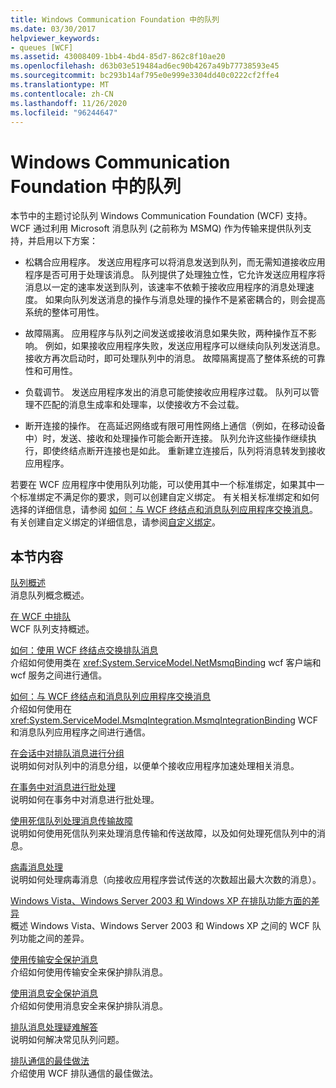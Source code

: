 ```yaml
---
title: Windows Communication Foundation 中的队列
ms.date: 03/30/2017
helpviewer_keywords:
- queues [WCF]
ms.assetid: 43008409-1bb4-4bd4-85d7-862c8f10ae20
ms.openlocfilehash: d63b03e519484ad6ec90b4267a49b77738593e45
ms.sourcegitcommit: bc293b14af795e0e999e3304dd40c0222cf2ffe4
ms.translationtype: MT
ms.contentlocale: zh-CN
ms.lasthandoff: 11/26/2020
ms.locfileid: "96244647"
---
```

# <a name="queues-in-windows-communication-foundation"></a>Windows Communication Foundation 中的队列

本节中的主题讨论队列 Windows Communication Foundation (WCF) 支持。 WCF 通过利用 Microsoft 消息队列 (之前称为 MSMQ) 作为传输来提供队列支持，并启用以下方案：  
  
- 松耦合应用程序。 发送应用程序可以将消息发送到队列，而无需知道接收应用程序是否可用于处理该消息。 队列提供了处理独立性，它允许发送应用程序将消息以一定的速率发送到队列，该速率不依赖于接收应用程序的消息处理速度。 如果向队列发送消息的操作与消息处理的操作不是紧密耦合的，则会提高系统的整体可用性。  
  
- 故障隔离。 应用程序与队列之间发送或接收消息如果失败，两种操作互不影响。 例如，如果接收应用程序失败，发送应用程序可以继续向队列发送消息。 接收方再次启动时，即可处理队列中的消息。 故障隔离提高了整体系统的可靠性和可用性。  
  
- 负载调节。 发送应用程序发出的消息可能使接收应用程序过载。 队列可以管理不匹配的消息生成率和处理率，以使接收方不会过载。  
  
- 断开连接的操作。 在高延迟网络或有限可用性网络上通信（例如，在移动设备中）时，发送、接收和处理操作可能会断开连接。 队列允许这些操作继续执行，即使终结点断开连接也是如此。 重新建立连接后，队列将消息转发到接收应用程序。  
  
 若要在 WCF 应用程序中使用队列功能，可以使用其中一个标准绑定，如果其中一个标准绑定不满足你的要求，则可以创建自定义绑定。 有关相关标准绑定和如何选择的详细信息，请参阅 [如何：与 WCF 终结点和消息队列应用程序交换消息](how-to-exchange-messages-with-wcf-endpoints-and-message-queuing-applications.md)。 有关创建自定义绑定的详细信息，请参阅[自定义绑定](../extending/custom-bindings.md)。  
  
## <a name="in-this-section"></a>本节内容  

 [队列概述](queues-overview.md)  
 消息队列概念概述。  
  
 [在 WCF 中排队](queuing-in-wcf.md)  
 WCF 队列支持概述。  
  
 [如何：使用 WCF 终结点交换排队消息](how-to-exchange-queued-messages-with-wcf-endpoints.md)  
 介绍如何使用类在 <xref:System.ServiceModel.NetMsmqBinding> wcf 客户端和 wcf 服务之间进行通信。  
  
 [如何：与 WCF 终结点和消息队列应用程序交换消息](how-to-exchange-messages-with-wcf-endpoints-and-message-queuing-applications.md)  
 介绍如何使用在 <xref:System.ServiceModel.MsmqIntegration.MsmqIntegrationBinding> WCF 和消息队列应用程序之间进行通信。  
  
 [在会话中对排队消息进行分组](grouping-queued-messages-in-a-session.md)  
 说明如何对队列中的消息分组，以便单个接收应用程序加速处理相关消息。  
  
 [在事务中对消息进行批处理](batching-messages-in-a-transaction.md)  
 说明如何在事务中对消息进行批处理。  
  
 [使用死信队列处理消息传输故障](using-dead-letter-queues-to-handle-message-transfer-failures.md)  
 说明如何使用死信队列来处理消息传输和传送故障，以及如何处理死信队列中的消息。  
  
 [病毒消息处理](poison-message-handling.md)  
 说明如何处理病毒消息（向接收应用程序尝试传送的次数超出最大次数的消息）。  
  
 [Windows Vista、Windows Server 2003 和 Windows XP 在排队功能方面的差异](diff-in-queue-in-vista-server-2003-windows-xp.md)  
 概述 Windows Vista、Windows Server 2003 和 Windows XP 之间的 WCF 队列功能之间的差异。  
  
 [使用传输安全保护消息](securing-messages-using-transport-security.md)  
 介绍如何使用传输安全来保护排队消息。  
  
 [使用消息安全保护消息](securing-messages-using-message-security.md)  
 介绍如何使用消息安全来保护排队消息。  
  
 [排队消息处理疑难解答](troubleshooting-queued-messaging.md)  
 说明如何解决常见队列问题。  
  
 [排队通信的最佳做法](best-practices-for-queued-communication.md)  
 介绍使用 WCF 排队通信的最佳做法。  

